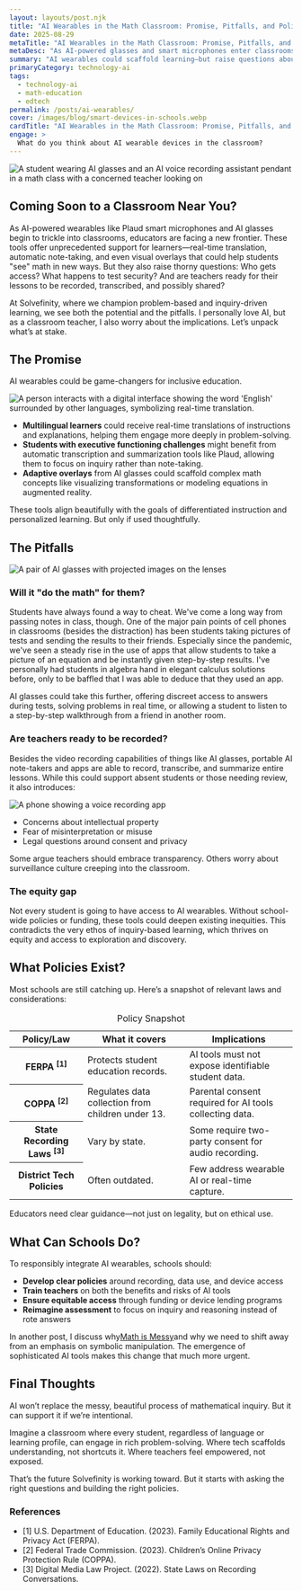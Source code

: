 ```yaml
---
layout: layouts/post.njk
title: "AI Wearables in the Math Classroom: Promise, Pitfalls, and Policy"
date: 2025-08-29
metaTitle: "AI Wearables in the Math Classroom: Promise, Pitfalls, and Policy"
metaDesc: "As AI-powered glasses and smart microphones enter classrooms, educators face new opportunities and risks."
summary: "AI wearables could scaffold learning—but raise questions about equity, test security, and teacher consent."
primaryCategory: technology-ai
tags:
  - technology-ai
  - math-education
  - edtech
permalink: /posts/ai-wearables/
cover: /images/blog/smart-devices-in-schools.webp
cardTitle: "AI Wearables in the Math Classroom: Promise, Pitfalls, and Policy" 
engage: >
  What do you think about AI wearable devices in the classroom?
---
```


<div class="featured-image">
  <img src="/images/blog/smart-devices-in-schools.webp" alt="A student wearing AI glasses and an AI voice recording assistant pendant in a math class with a concerned teacher looking on">
</div>

## Coming Soon to a Classroom Near You?
As AI-powered wearables like Plaud smart microphones and AI glasses begin to trickle into classrooms, educators are facing a new frontier. These tools offer unprecedented support for learners—real-time translation, automatic note-taking, and even visual overlays that could help students "see" math in new ways.
But they also raise thorny questions: Who gets access? What happens to test security? And are teachers ready for their lessons to be recorded, transcribed, and possibly shared?

At Solvefinity, where we champion problem-based and inquiry-driven learning, we see both the potential and the pitfalls. I personally love AI, but as a classroom teacher, I also worry about the implications. Let’s unpack what’s at stake.

## The Promise

<p>AI wearables could be game-changers for inclusive education.</p>

<img src="/images/blog/ai-translation.webp"
     alt="A person interacts with a digital interface showing the word 'English' surrounded by other languages, symbolizing real-time translation."
     class="img-right">

<ul>
  <li><strong>Multilingual learners</strong> could receive real-time translations of instructions and explanations, helping them engage more deeply in problem-solving.</li>
  <li><strong>Students with executive functioning challenges</strong> might benefit from automatic transcription and summarization tools like Plaud, allowing them to focus on inquiry rather than note-taking.</li>
  <li><strong>Adaptive overlays</strong> from AI glasses could scaffold complex math concepts like visualizing transformations or modeling equations in augmented reality.
</ul>

These tools align beautifully with the goals of differentiated instruction and personalized learning. But only if used thoughtfully.

## The Pitfalls
<div class="img-wide-left">
<img src="/images/blog/ai-glasses.webp" alt="A pair of AI glasses with projected images on the lenses">
</div>

### Will it "do the math" for them?

Students have always found a way to cheat. We've come a long way from passing notes in class, though. One of the major pain points of cell phones in classrooms (besides the distraction) has been students taking pictures of tests and sending the results to their friends. Especially since the pandemic, we've seen a steady rise in the use of apps that allow students to take a picture of an equation and be instantly given step-by-step results. I've personally had students in algebra hand in elegant calculus solutions before, only to be baffled that I was able to deduce that they used an app. 

AI glasses could take this further, offering discreet access to answers during tests, solving problems in real time, or allowing a student to listen to a step-by-step walkthrough from a friend in another room. 

### Are teachers ready to be recorded?

Besides the video recording capabilities of things like AI glasses, portable AI note-takers and apps are able to record, transcribe, and summarize entire lessons. While this could support absent students or those needing review, it also introduces:

<div class="img-wide-right">
<img src="/images/blog/phone-audio-transparent.webp" alt="A phone showing a voice recording app">
</div>
<ul>
<li>Concerns about intellectual property</li>
<li>Fear of misinterpretation or misuse</li>
<li>Legal questions around consent and privacy</li>
</ul>

Some argue teachers should embrace transparency. Others worry about surveillance culture creeping into the classroom.

### The equity gap

Not every student is going to have access to AI wearables. Without school-wide policies or funding, these tools could deepen existing inequities. This contradicts the very ethos of inquiry-based learning, which thrives on equity and access to exploration and discovery. 

## What Policies Exist?

Most schools are still catching up. Here’s a snapshot of relevant laws and considerations:

<div class="sf-table-wrap">
<table class="sf-table sf-table--fixed sf-table--zebra">
  <caption>Policy Snapshot</caption>

  <!-- Optional: control column widths -->
  <colgroup>
    <col style="width:26%">
    <col style="width:36%">
    <col style="width:38%">
  </colgroup>

  <thead>
    <tr>
      <th scope="col">Policy/Law</th>
      <th scope="col">What it covers</th>
      <th scope="col">Implications</th>
    </tr>
  </thead>

  <tbody>
    <tr>
      <th scope="row">FERPA <sup>[1]</sup></th>
      <td>Protects student education records.</td>
      <td>AI tools must not expose identifiable student data.</td>
    </tr>
    <tr>
      <th scope="row">COPPA <sup>[2]</sup></th>
      <td>Regulates data collection from children under 13.</td>
      <td>Parental consent required for AI tools collecting data.</td>
    </tr>
    <tr>
      <th scope="row">State Recording Laws <sup>[3]</sup></th>
      <td>Vary by state.</td>
      <td>Some require two-party consent for audio recording.</td>
    </tr>
    <tr>
      <th scope="row">District Tech Policies</th>
      <td>Often outdated.</td>
      <td>Few address wearable AI or real-time capture.</td>
    </tr>
  </tbody>
</table>
</div>
<p>Educators need clear guidance—not just on legality, but on ethical use.</p>

## What Can Schools Do?

To responsibly integrate AI wearables, schools should:

- **Develop clear policies** around recording, data use, and device access
- **Train teachers** on both the benefits and risks of AI tools
- **Ensure equitable access** through funding or device lending programs
- **Reimagine assessment** to focus on inquiry and reasoning instead of rote answers

In another post, I discuss why[Math is Messy](/posts/math-is-messy)and why we need to shift away from an emphasis on symbolic manipulation. The emergence of sophisticated AI tools makes this change that much more urgent. 

## Final Thoughts

AI won’t replace the messy, beautiful process of mathematical inquiry. But it can support it if we’re intentional. 

Imagine a classroom where every student, regardless of language or learning profile, can engage in rich problem-solving. Where tech scaffolds understanding, not shortcuts it. Where teachers feel empowered, not exposed.

That’s the future Solvefinity is working toward. But it starts with asking the right questions and building the right policies.

### References
<ul>
<li>[1] U.S. Department of Education. (2023). Family Educational Rights and Privacy Act (FERPA).</li>
<li>[2] Federal Trade Commission. (2023). Children’s Online Privacy Protection Rule (COPPA).</li>
<li>[3] Digital Media Law Project. (2022). State Laws on Recording Conversations.</li>